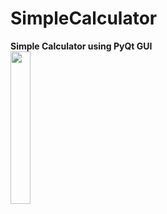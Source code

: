 # SimpleCalculator
**Simple Calculator using PyQt GUI**<br>
<img src="https://github.com/user-attachments/assets/001eacc2-0449-41b8-8aeb-28671cf591c5" width=25% height=25%>

